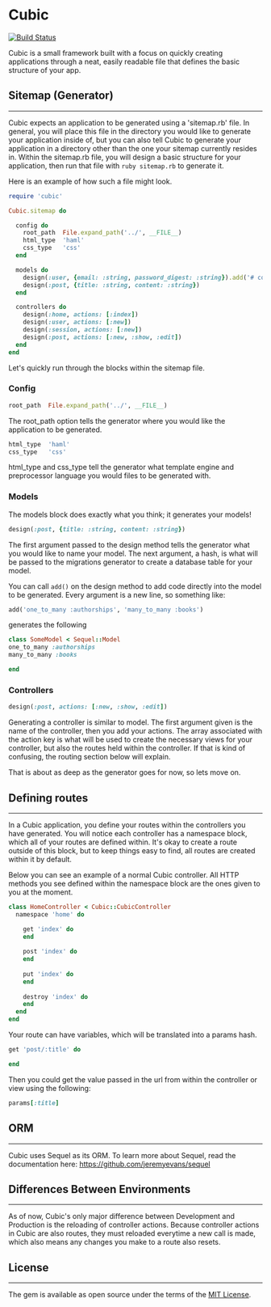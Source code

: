 # Cubic
[![Build Status](https://travis-ci.org/Scootin/cubic.svg?branch=master)](https://travis-ci.org/Scootin/cubic)

Cubic is a small framework built with a focus on quickly creating applications through a neat, easily readable file that defines the basic structure of your app.

## Sitemap (Generator)
---
Cubic expects an application to be generated using a 'sitemap.rb' file. In general, you will place this file in the directory you would like to generate your application inside of, but you can also tell Cubic to generate your application in a directory other than the one your sitemap currently resides in.
Within the sitemap.rb file, you will design a basic structure for your application,
then run that file with `ruby sitemap.rb` to generate it.

Here is an example of how such a file might look.

```ruby
require 'cubic'

Cubic.sitemap do

  config do
    root_path  File.expand_path('../', __FILE__)
    html_type  'haml'
    css_type   'css'
  end

  models do 
    design(:user, {email: :string, password_digest: :string}).add('# comment')
    design(:post, {title: :string, content: :string})
  end

  controllers do
    design(:home, actions: [:index])
    design(:user, actions: [:new])
    design(:session, actions: [:new])
    design(:post, actions: [:new, :show, :edit])
  end
end
```

Let's quickly run through the blocks within the sitemap file.

### Config
```ruby
root_path  File.expand_path('../', __FILE__)
```  
The root_path option tells the generator where you would like the application to be generated.
```ruby
html_type  'haml'
css_type   'css'
```  
html_type and css_type tell the generator what template engine and preprocessor language you would files to be generated with.

### Models
The models block does exactly what you think; it generates your models!
```ruby
design(:post, {title: :string, content: :string})
```  
The first argument passed to the design
method tells the generator what you would like to name your model. The next argument, a hash,
is what will be passed to the migrations generator to create a database table for your model.

You can call `add()` on the design method to add code directly into the model to be generated.
Every argument is a new line, so something like:
```ruby
add('one_to_many :authorships', 'many_to_many :books')
```
generates the following

```ruby
class SomeModel < Sequel::Model
one_to_many :authorships
many_to_many :books

end
```

### Controllers
```ruby
design(:post, actions: [:new, :show, :edit])
```  
Generating a controller is similar to model. The first argument given is the name of the controller,
then you add your actions. The array associated with the action key is what will be used to create the necessary
views for your controller, but also the routes held within the controller. If that is kind of confusing,
the routing section below will explain. 

That is about as deep as the generator goes for now, so lets move on.

## Defining routes
---
In a Cubic application, you define your routes within the controllers you have generated. You will notice each 
controller has a namespace block, which all of your routes are defined within. It's okay
to create a route outside of this block, but to keep things easy to find, all routes are created within it by default.

Below you can see an example of a normal Cubic controller. All HTTP methods you see defined within the
namespace block are the ones given to you at the moment.

```ruby 
class HomeController < Cubic::CubicController
  namespace 'home' do

    get 'index' do
    end
    
    post 'index' do
    end
    
    put 'index' do
    end
    
    destroy 'index' do
    end
  end
end
```

Your route can have variables, which will be translated into a params hash.

```ruby 
get 'post/:title' do

end
```

Then you could get the value passed in the url from within the controller or view
using the following:

```ruby 
params[:title]
```

## ORM
---
Cubic uses Sequel as its ORM. To learn more about Sequel, read the documentation here: https://github.com/jeremyevans/sequel

## Differences Between Environments
---
As of now, Cubic's only major difference between Development and Production is the reloading of controller actions.
Because controller actions in Cubic are also routes, they must reloaded everytime a new call is made, which also means
any changes you make to a route also resets.

## License
---
The gem is available as open source under the terms of the [MIT License](http://opensource.org/licenses/MIT).
